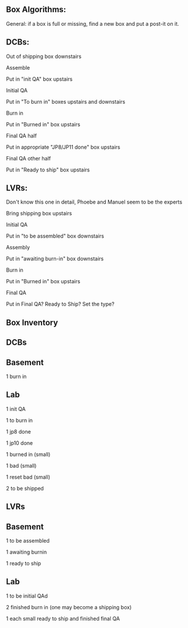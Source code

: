 ## Box Algorithms:

General: if a box is full or missing, find a new box and put a post-it on it.

## DCBs:

Out of shipping box downstairs 

Assemble

Put in "init QA" box upstairs

Initial QA

Put in "To burn in" boxes upstairs and downstairs

Burn in

Put in "Burned in" box upstairs

Final QA half

Put in appropriate "JP8/JP11 done" box upstairs

Final QA other half

Put in "Ready to ship" box upstairs

## LVRs:

Don't know this one in detail, Phoebe and Manuel seem to be the experts

Bring shipping box upstairs

Initial QA

Put in "to be assembled" box downstairs

Assembly

Put in "awaiting burn-in" box downstairs

Burn in

Put in "Burned in" box upstairs

Final QA

Put in Final QA?  Ready to Ship?  Set the type?


## Box Inventory

## DCBs

## Basement

1 burn in 

## Lab

1 init QA

1 to burn in

1 jp8 done

1 jp10 done

1 burned in (small)

1 bad (small)

1 reset bad (small)

2 to be shipped

## LVRs

## Basement

1 to be assembled

1 awaiting burnin

1 ready to ship

## Lab

1 to be initial QAd

2 finished burn in (one may become a shipping box)

1 each small ready to ship and finished final QA
